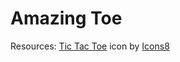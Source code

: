 # Amazing Toe

Resources: <a target="_blank" href="https://icons8.com/icon/VL53FP6Gk195/tic-tac-toe">Tic Tac Toe</a> icon by <a target="_blank" href="https://icons8.com">Icons8</a>